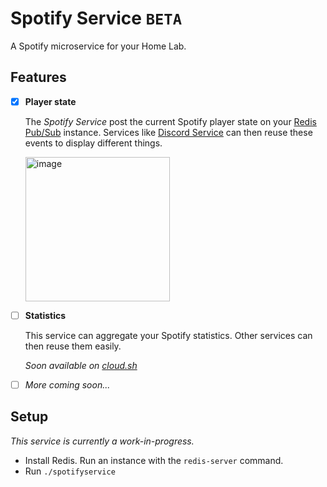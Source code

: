 # Spotify Service `BETA`

A Spotify microservice for your Home Lab.

## Features

- [x] **Player state**

  The *Spotify Service* post the current Spotify player state on your [Redis Pub/Sub](https://redis.io/docs/manual/pubsub/) instance. Services like [Discord Service](https://github.com/quentinguidee/discord-service) can then reuse these events to display different things.

  <img width="231" alt="image" src="https://user-images.githubusercontent.com/12123721/219262662-e6dfaa9d-dfd6-4c7c-8e00-38e4d3c7a9ff.png">

- [ ] **Statistics**

  This service can aggregate your Spotify statistics. Other services can then reuse them easily.
  
  *Soon available on [cloud.sh](https://github.com/quentinguidee/cloud-sh-client)*

- [ ] *More coming soon...*

## Setup

*This service is currently a work-in-progress.*

- Install Redis. Run an instance with the `redis-server` command.
- Run `./spotifyservice`

